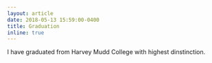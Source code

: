 ```yaml
---
layout: article
date: 2018-05-13 15:59:00-0400
title: Graduation
inline: true
---
```


I have graduated from Harvey Mudd College with highest dinstinction.

